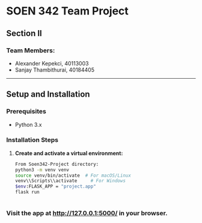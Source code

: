 # SOEN 342 Team Project
## Section II

### Team Members:
- Alexander Kepekci, 40113003
- Sanjay Thambithurai, 40184405

---

## Setup and Installation

### Prerequisites
- Python 3.x

### Installation Steps

1. **Create and activate a virtual environment:**
   ```bash
   From Soen342-Project directory:
   python3 -m venv venv
   source venv/bin/activate  # For macOS/Linux
   venv\\Scripts\\activate     # For Windows
   $env:FLASK_APP = "project.app"
   flask run
 
### Visit the app at http://127.0.0.1:5000/ in your browser.
